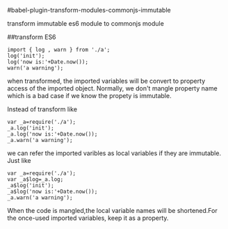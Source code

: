 #babel-plugin-transform-modules-commonjs-immutable

transform immutable es6 module to commonjs module

##transform
ES6

	import { log , warn } from './a';
	log('init');
	log('now is:'+Date.now());
	warn('a warning');

when transformed, the imported variables will be convert to property access of the imported object. Normally, we don't mangle property name which is a bad case if we know the propety is immutable.

Instead of transform like 

	var _a=require('./a');
	_a.log('init');
	_a.log('now is:'+Date.now());
	_a.warn('a warning');
	
we can refer the imported varibles as local variables if they are immutable. Just like

	var _a=require('./a');
	var _a$log=_a.log;
	_a$log('init');
	_a$log('now is:'+Date.now());
	_a.warn('a warning');
	
When the code is mangled,the local variable names will be shortened.For the once-used imported variables, keep it as a property.
